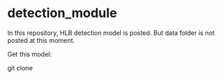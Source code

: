 # detection_module
In this repository, HLB detection model is posted. But data folder is not posted at this moment.

Get this model:

git clone 

